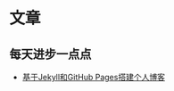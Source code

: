 # 文章

## 每天进步一点点

* [基于Jekyll和GitHub Pages搭建个人博客](https://chenqy9.github.io/2018/12/28/%E5%9F%BA%E4%BA%8EJekyll%E5%92%8CGitHub-Pages%E6%90%AD%E5%BB%BA%E4%B8%AA%E4%BA%BA%E5%8D%9A%E5%AE%A2.html)